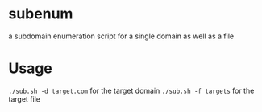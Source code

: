 # subenum
a subdomain enumeration script for a single domain as well as a file

# Usage
```./sub.sh -d target.com``` for the target domain
```./sub.sh -f targets``` for the target file
